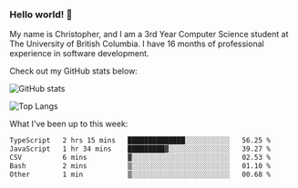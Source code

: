 ### Hello world! 👋
My name is Christopher, and I am a 3rd Year Computer Science student at The University of British Columbia. I have 16 months of professional experience in software development.


Check out my GitHub stats below: 

![GitHub stats](https://github-readme-stats-chrishadrian.vercel.app/api?username=chrishadrian&hide=contribs,issues&count_private=true&show_icons=true&theme=tokyonight)

![Top Langs](https://github-readme-stats-chrishadrian.vercel.app/api/top-langs/?username=chrishadrian&exclude_repo=prodify,cpsc221&layout=compact&theme=tokyonight&langs_count=4)

What I've been up to this week:
<!--START_SECTION:waka-->

```txt
TypeScript   2 hrs 15 mins   ██████████████░░░░░░░░░░░   56.25 %
JavaScript   1 hr 34 mins    █████████▓░░░░░░░░░░░░░░░   39.27 %
CSV          6 mins          ▓░░░░░░░░░░░░░░░░░░░░░░░░   02.53 %
Bash         2 mins          ▒░░░░░░░░░░░░░░░░░░░░░░░░   01.10 %
Other        1 min           ▒░░░░░░░░░░░░░░░░░░░░░░░░   00.68 %
```

<!--END_SECTION:waka-->
<!-- [![willianrod's wakatime stats](https://github-readme-stats.vercel.app/api/wakatime?username=chrishadrian)](https://github.com/anuraghazra/github-readme-stats) -->

<!--
- 🔭 I’m currently working on ...
- 🌱 I’m currently learning ...
- 👯 I’m looking to collaborate on ...
- 🤔 I’m looking for help with ...
- 💬 Ask me about ...
- 📫 How to reach me: ...
- 😄 Pronouns: ...
- ⚡ Fun fact: ...
-->
